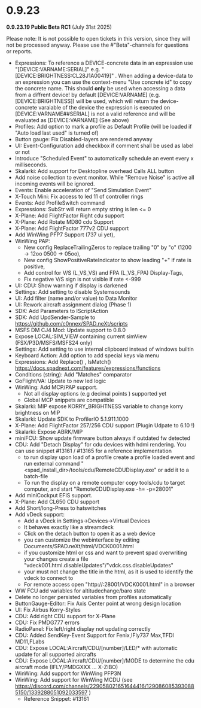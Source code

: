 # 0.9.23

**0.9.23.19 Public Beta RC1** (July 31st 2025)

Please note: It is not possible to open tickets in this version, since they will not be processed anyway. Please use the #"Beta"-channels for questions or reports.

* Expressions: To reference a DEVICE-concrete data in an expression use "\[DEVICE:VARNAME:SERIAL]" e.g. "\[DEVICE:BRIGHTNESS:CL28J1A00419]" . When adding a device-data to an expression you can use the context-menu "Use concrete id" to copy the concrete name. This should **only** be used when accessing a data from a diffrent device! by default \[DEVICE:VARNAME] (e.g. \[DEVICE:BRIGHTNESS]) will be used, which will return the device-concrete varaiable of the device the expression is executed on \[DEVICE:VARNAME##SERIAL] is not a valid reference and will be evaluated as \[DEVICE:VARNAME] (See above)
* Profiles: Add option to mark a profile as Default Profile (will be loaded if "Auto load last used" is turned of)
* Button gauge: Fix Disabled-layers are rendered anyway
* UI: Event-Configuration add checkbox if comment shall be used as label or not
* Introduce "Scheduled Event" to automatically schedule an event every x milliseconds.
* Skalarki: Add support for Desktopline overhead Calls ALL button
* Add noise collection to event monitor. While "Remove Noise" is active all incoming events will be ignored.
* Events: Enable acceleration of "Send Simulation Event"
* X-Touch Mini: Fix access to led 11 of controller rings
* Events: Add ProfileSwitch command
* Expressions: SubStr will return empty string is len <= 0
* X-Plane: Add FlightFactor Right cdu support
* X-Plane: Add Rotate MD80 cdu Support
* X-Plane: Add FlightFactor 777v2 CDU support
* Add WinWing PFP7 Support (737 ui yet),
* WinWing PAP:
  * New config ReplaceTrailingZeros to replace trailing "0" by "o" (1200 -> 12oo 0500 -> 05oo),
  * New config ShowPositiveRateIndicator to show leading "+" if rate is positive,
  * Add control for V/S (L\_VS\_VS) and FPA (L\_VS\_FPA) Display-Tags,
  * Fix negative V/S sign is not visible if rate <-999
* UI: CDU: Show warning if display is darkened
* Settings: Add setting to disable Systemsounds
* UI: Add filter (name and/or value) to Data Monitor
* UI: Rework aircraft assignment dialog (Phase 1)
* SDK: Add Parameters to IScriptAction
* SDK: Add UpdSender-Sample to https://github.com/c0nnex/SPAD.neXt/scripts
* MSFS DM CJ4 Mod: Update support to 0.8.0
* Expose LOCAL:SIM\_VIEW containing current simView (FSX/P3D/MSFS/MSFS24 only)
* Settings: Add setting to use internal clipboard instead of windows builtin
* Keyboard Action: Add option to add special keys via menu
* Expressions: Add Replace() , IsMatch() https://docs.spadnext.com/features/expressions/functions
* Conditions (string): Add "Matches" comparator
* GoFlight/VA: Update to new led logic
* WinWing: Add MCP/PAP support.
  * Not all display options (e.g decimal points ) supported yet
  * Global MCP snippets are compatible
* Skalarki: MIP expose KORRY\_BRIGHTNESS variable to change korry brightness on MIP
* Skalarki: Update SDK to ProfilerIO 5.1.911.1000
* X-Plane: Add FlightFactor 257/256 CDU support (Plugin Udpate to 6.10 !)
* Skalarki: Expose ABRK/MIP
* miniFCU: Show update firmware button always if outdated fw detected
* CDU: Add "Detach Display" for cdu devices with hdmi rendering. You can use snippet #13161 / #13165 for a reference implementation
  * to run display upon load of a profile create a profile loaded event and run external command "\<spad\_install\_dir>/tools/cdu/RemoteCDUDisplay.exe" or add it to a batch-file
  * To run the display on a remote computer copy tools/cdu to target computer, and start "RemoteCDUDisplay.exe -h= -p=28001"
* Add miniCockput EFIS support.
* X-Plane: Add CL650 CDU support
* Add Short/long-Press to hatswitches
* Add vDeck support:
  * Add a vDeck in Settings->Devices->Virtual Devices
  * It behaves exactly like a streamdeck
  * Click on the detach button to open it as a web device
  * you can customize the webinterface by editing Documents/SPAD.neXt/html/VDCK0001.html
  * if you customize html or css and want to prevent spad overwriting your changes create a file "vdeck001.html.disableUpdates"/"vdck.css.disableUpdates"
  * your must not change the title in the html, as it is used to identify the vdeck to connect to
  * For remote access open "http://:28001/VDCK0001.html" in a browser
* WW FCU add variables for altitudechange/baro state
* Delete no longer persisted variables from profiles automatically
* ButtonGauge-Editor: Fix Axis Center point at wrong design location
* UI: Fix Airbus Korry-Styles
* CDU: Add right CDU support for X-Plane
* CDU: Fix PMDG777 errors
* RadioPanel: Fix left/right display not updating correctly
* CDU: Added SendKey-Event Support for Fenix,IFly737 Max,TFDI MD11,FLabs
* CDU: Expose LOCAL:Aircraft/CDU/\[number]/LED/\* with automatic update for all supported aircrafts
* CDU: Expose LOCAL:Aircraft/CDU/\[number]/MODE to determine the cdu aircraft mode (IFLY/PMDGXXX ... X-ZIBO)
* WinWing: Add support for WinWing PFP3N
* WinWing: Add support for WinWing MCDU (see https://discord.com/channels/229058021651644416/1290860853930885150/1339288051092033597 )
  * Reference Snippet: #13161
